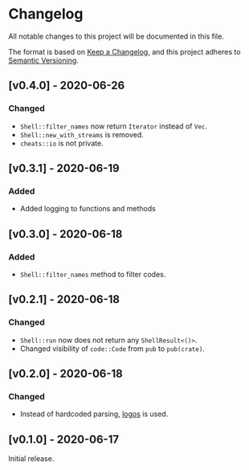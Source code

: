 # Changelog
All notable changes to this project will be documented in this file.

The format is based on [Keep a Changelog](https://keepachangelog.com/en/1.0.0/),
and this project adheres to [Semantic Versioning](https://semver.org/spec/v2.0.0.html).

## [v0.4.0] - 2020-06-26
### Changed
 - `Shell::filter_names` now return `Iterator` instead of `Vec`.
 - `Shell::new_with_streams` is removed.
 - `cheats::io` is not private.

## [v0.3.1] - 2020-06-19
### Added
 - Added logging to functions and methods

## [v0.3.0] - 2020-06-18
### Added
 - `Shell::filter_names` method to filter codes.

## [v0.2.1] - 2020-06-18
### Changed
 - `Shell::run` now does not return any `ShellResult<()>`.
 - Changed visibility of `code::Code` from `pub` to `pub(crate)`.

## [v0.2.0] - 2020-06-18
### Changed
 - Instead of hardcoded parsing, [logos](https://crates.io/crates/logos) is used.

## [v0.1.0] - 2020-06-17

Initial release.